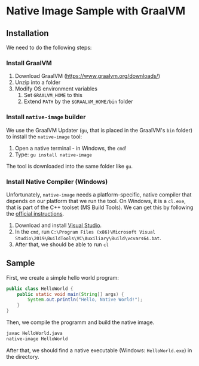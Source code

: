 # Native Image Sample with GraalVM

## Installation

We need to do the following steps:

### Install GraalVM

1. Download GraalVM (https://www.graalvm.org/downloads/)
1. Unzip into a folder
1. Modify OS environment variables
    1. Set `GRAALVM_HOME` to this
    1. Extend `PATH` by the `$GRAALVM_HOME/bin` folder

### Install `native-image` builder

We use the GraalVM Updater (`gu`, that is placed in the GraalVM's `bin` folder)
to install the `native-image` tool:

1. Open a native terminal - in Windows, the `cmd`!
2. Type: `gu install native-image`

The tool is downloaded into the same folder like `gu`.

### Install Native Compiler (Windows)

Unfortunately, `native-image` needs a platform-specific, native compiler that depends
on our platform that we run the tool. On Windows, it is a `cl.exe`, that is part of the
C++ toolset (MS Build Tools). We can get this by following the
[official instructions](https://learn.microsoft.com/en-us/cpp/build/building-on-the-command-line).

1. Download and install [Visual Studio](https://visualstudio.microsoft.com/de/downloads/).
1. In the `cmd`, run `C:\Program Files (x86)\Microsoft Visual Studio\2019\BuildTools\VC\Auxiliary\Build\vcvars64.bat`.
1. After that, we should be able to run `cl`

## Sample

First, we create a simple hello world program:
```java
public class HelloWorld {
    public static void main(String[] args) {
        System.out.println("Hello, Native World!");
    }
}
```
Then, we compile the programm and build the native image.
```bash
javac HelloWorld.java
native-image HelloWorld
```
After that, we should find a native executable (Windows: `HelloWorld.exe`) 
in the directory.
